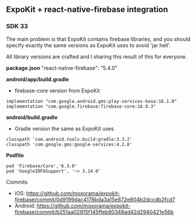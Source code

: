## ExpoKit + react-native-firebase integration

### SDK 33

The main problem is that ExpoKit contains firebase libraries, and you should
specify exactly the same versions as ExpoKit uses to avoid 'jar hell'.

All library versions are crafted and I sharing this result of this  for everyone.

**package.json**
"react-native-firebase": "5.4.0"

**android/app/build.gradle**

- firebase-core version from ExpoKit
```
implementation "com.google.android.gms:play-services-base:16.1.0"
implementation "com.google.firebase:firebase-core:16.0.3"
```

**android/build.gradle**

- Gradle version the same as ExpoKit uses

```
classpath 'com.android.tools.build:gradle:3.3.2'
classpath 'com.google.gms:google-services:4.2.0'
```

**Podfile**

```
pod 'Firebase/Core','6.3.0'
pod 'GoogleIDFASupport', '~> 3.14.0'
```



Commits

- iOS: https://github.com/moxorama/expokit-firebase/commit/0d9199dac4178bda3a15e672e804b2dccdb2fcd7
- Android: https://github.com/moxorama/expokit-firebase/commit/b251aa02915f145ffeb80348ad42d2940421e56b
